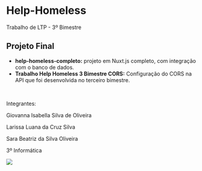 # Help-Homeless
Trabalho de LTP - 3º Bimestre

<h2>Projeto Final</h2>
<ul>
  <li><b>help-homeless-completo:</b> projeto em Nuxt.js completo, com integração com o banco de dados.</li>
  <li><b>Trabalho Help Homeless 3 Bimestre CORS:</b> Configuração do CORS na API que foi desenvolvida no terceiro bimestre.</li>
</ul>

<br>

Integrantes: 

Giovanna Isabella Silva de Oliveira

Larissa Luana da Cruz Silva    

Sara Beatriz da Silva Oliveira 

3º Informática

<img src="https://i.imgur.com/JOu3P4f.png">



